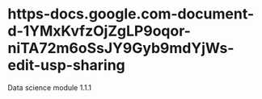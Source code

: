 # https-docs.google.com-document-d-1YMxKvfzOjZgLP9oqor-niTA72m6oSsJY9Gyb9mdYjWs-edit-usp-sharing
Data science module 1.1.1
